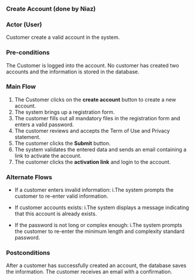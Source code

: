 ### Create Account (done by Niaz)

### Actor (User)
Customer create a valid account in the system.

### Pre-conditions
The Customer is logged into the account. No customer has created two accounts and the information is stored in the database. 

### Main Flow
1. The Customer clicks on the **create account** button to create a new account.
2. The system brings up a registration form.
3. The customer fills out all mandatory files in the registration form and enters a valid password. 
4. The customer reviews and accepts the Term of Use and Privacy statement.
5. The customer clicks the **Submit** button.
6. The system validates the entered data and sends an email containing a link to activate the account.
7. The customer clicks the **activation link** and login to the account.

### Alternate Flows
- If a customer enters invalid information:
    i.The system prompts the customer to re-enter valid information.

- If customer accounts exists:
   i.The system displays a message indicating that this account is already exists. 

- If the password is not long or complex enough:
   i.The system prompts the customer to re-enter the minimum length and complexity standard password. 


### Postconditions
After a customer has successfully created an account, the database saves the information. The customer receives an email with a confirmation. 


